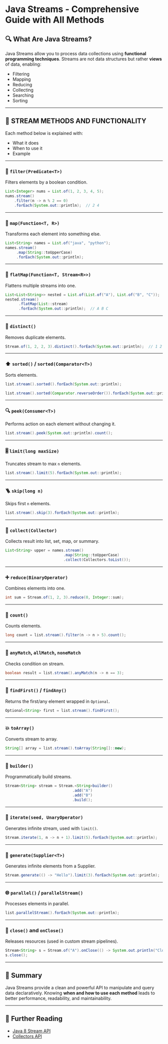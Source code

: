 
# Java Streams - Comprehensive Guide with All Methods

## 🔍 What Are Java Streams?

Java Streams allow you to process data collections using **functional programming techniques**. Streams are not data structures but rather **views** of data, enabling:
- Filtering
- Mapping
- Reducing
- Collecting
- Searching
- Sorting

---

## 🧪 STREAM METHODS AND FUNCTIONALITY

Each method below is explained with:

- What it does
- When to use it
- Example

---

### 🎯 `filter(Predicate<T>)`
Filters elements by a boolean condition.

```java
List<Integer> nums = List.of(1, 2, 3, 4, 5);
nums.stream()
    .filter(n -> n % 2 == 0)
    .forEach(System.out::println);  // 2 4
```

---

### 🔄 `map(Function<T, R>)`
Transforms each element into something else.

```java
List<String> names = List.of("java", "python");
names.stream()
     .map(String::toUpperCase)
     .forEach(System.out::println);
```

---

### 🧨 `flatMap(Function<T, Stream<R>>)`
Flattens multiple streams into one.

```java
List<List<String>> nested = List.of(List.of("A"), List.of("B", "C"));
nested.stream()
      .flatMap(List::stream)
      .forEach(System.out::println);  // A B C
```

---

### 📏 `distinct()`
Removes duplicate elements.

```java
Stream.of(1, 2, 2, 3).distinct().forEach(System.out::println);  // 1 2 3
```

---

### ⬆️ `sorted()` / `sorted(Comparator<T>)`
Sorts elements.

```java
list.stream().sorted().forEach(System.out::println);

list.stream().sorted(Comparator.reverseOrder()).forEach(System.out::println);
```

---

### 🔍 `peek(Consumer<T>)`
Performs action on each element without changing it.

```java
list.stream().peek(System.out::println).count();
```

---

### 🎚️ `limit(long maxSize)`
Truncates stream to max `n` elements.

```java
list.stream().limit(5).forEach(System.out::println);
```

---

### 🪜 `skip(long n)`
Skips first `n` elements.

```java
list.stream().skip(3).forEach(System.out::println);
```

---

### 🧾 `collect(Collector)`
Collects result into list, set, map, or summary.

```java
List<String> upper = names.stream()
                          .map(String::toUpperCase)
                          .collect(Collectors.toList());
```

---

### ➕ `reduce(BinaryOperator)`
Combines elements into one.

```java
int sum = Stream.of(1, 2, 3).reduce(0, Integer::sum);
```

---

### 🧮 `count()`
Counts elements.

```java
long count = list.stream().filter(n -> n > 5).count();
```

---

### 🔎 `anyMatch`, `allMatch`, `noneMatch`
Checks condition on stream.

```java
boolean result = list.stream().anyMatch(n -> n == 3);
```

---

### 🎯 `findFirst()` / `findAny()`
Returns the first/any element wrapped in `Optional`.

```java
Optional<String> first = list.stream().findFirst();
```

---

### 💥 `toArray()`
Converts stream to array.

```java
String[] array = list.stream().toArray(String[]::new);
```

---

### 🚦 `builder()`
Programmatically build streams.

```java
Stream<String> stream = Stream.<String>builder()
                              .add("A")
                              .add("B")
                              .build();
```

---

### 🔁 `iterate(seed, UnaryOperator)`
Generates infinite stream, used with `limit()`.

```java
Stream.iterate(1, n -> n + 1).limit(5).forEach(System.out::println);
```

---

### 🧪 `generate(Supplier<T>)`
Generates infinite elements from a Supplier.

```java
Stream.generate(() -> "Hello").limit(3).forEach(System.out::println);
```

---

### 🌐 `parallel()` / `parallelStream()`
Processes elements in parallel.

```java
list.parallelStream().forEach(System.out::println);
```

---

### 🛑 `close()` and `onClose()`
Releases resources (used in custom stream pipelines).

```java
Stream<String> s = Stream.of("A").onClose(() -> System.out.println("Closed"));
s.close();
```

---

## 🧠 Summary

Java Streams provide a clean and powerful API to manipulate and query data declaratively. Knowing **when and how to use each method** leads to better performance, readability, and maintainability.

---

## 📘 Further Reading

- [Java 8 Stream API](https://docs.oracle.com/javase/8/docs/api/java/util/stream/Stream.html)
- [Collectors API](https://docs.oracle.com/javase/8/docs/api/java/util/stream/Collectors.html)
